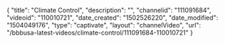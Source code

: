 {
    "title": "Climate Control",
    "description": "",
    "channelid": "111091684",
    "videoid": "110010721",
    "date_created": "1502526220",
    "date_modified": "1504049176",
    "type": "captivate",
    "layout": "channelVideo",
    "url": "\/bbbusa-latest-videos\/climate-control\/111091684-110010721"
}